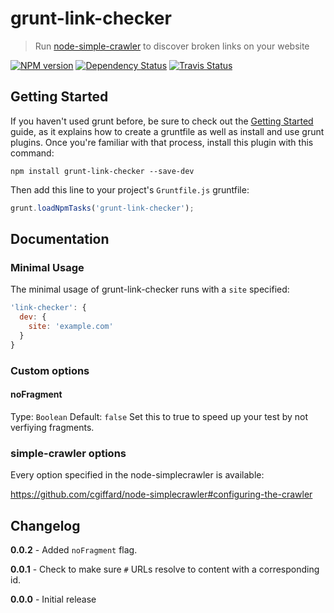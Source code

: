 # grunt-link-checker

> Run [node-simple-crawler](https://github.com/cgiffard/node-simplecrawler) to discover broken links on your website

[![NPM version](https://badge.fury.io/js/grunt-link-checker.png)](http://badge.fury.io/js/grunt-link-checker) [![Dependency Status](https://david-dm.org/ChrisWren/grunt-link-checker.png)](https://david-dm.org/ChrisWren/grunt-link-checker) [![Travis Status](https://travis-ci.org/ChrisWren/grunt-link-checker.png)](https://travis-ci.org/ChrisWren/grunt-link-checker)

## Getting Started
If you haven't used grunt before, be sure to check out the [Getting Started](http://gruntjs.com/getting-started) guide, as it explains how to create a gruntfile as well as install and use grunt plugins. Once you're familiar with that process, install this plugin with this command:
```shell
npm install grunt-link-checker --save-dev
```

Then add this line to your project's `Gruntfile.js` gruntfile:

```javascript
grunt.loadNpmTasks('grunt-link-checker');
```

## Documentation

### Minimal Usage
The minimal usage of grunt-link-checker runs with a `site` specified:

```js
'link-checker': {
  dev: {
    site: 'example.com'
  }
}
```

### Custom options

#### noFragment
Type: `Boolean` Default: `false`
Set this to true to speed up your test by not verfiying fragments.

### simple-crawler options
Every option specified in the node-simplecrawler is available:

https://github.com/cgiffard/node-simplecrawler#configuring-the-crawler

## Changelog

**0.0.2** - Added `noFragment` flag.

**0.0.1** - Check to make sure `#` URLs resolve to content with a corresponding id.

**0.0.0** - Initial release

